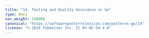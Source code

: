 ```yaml
---
title: "14. Testing and Quality Assurance in Go"
type: docs
nav_weight: 140000
canonical: "https://softwarepatternslexicon.com/patterns-go/14"
license: "© 2024 Tokenizer Inc. CC BY-NC-SA 4.0"
---
```


